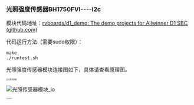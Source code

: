 ### 光照强度传感器BH1750FVI----i2c

模块代码地址：[rvboards/d1_demo: The demo projects for Allwinner D1 SBC (github.com)](https://github.com/rvboards/d1_demo)

代码运行方法（需要sudo权限）：

```
make 
./runtest.sh
```

光照强度传感器模块连接图如下，具体请查看原理图。

<img src="G:\micro_programing\D1\img\RVBoards_img\光照传感器.jpg" alt="光照传感器" style="zoom: 33%;" />

![光照传感器模块_io](G:\micro_programing\D1\img\RVBoards_img\光照传感器模块_io.png)

<img src="G:\micro_programing\D1\img\RVBoards_img\光照传感器演示.jpg" alt="光照传感器演示" style="zoom: 15%;" />